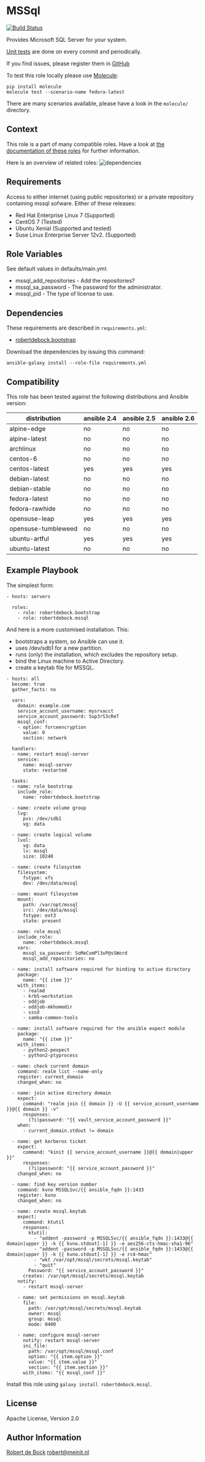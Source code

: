 MSSql
=========

[![Build Status](https://travis-ci.org/robertdebock/ansible-role-mssql.svg?branch=master)](https://travis-ci.org/robertdebock/ansible-role-mssql)

Provides Microsoft SQL Server for your system.

[Unit tests](https://travis-ci.org/robertdebock/ansible-role-mssql) are done on every commit and periodically.

If you find issues, please register them in [GitHub](https://github.com/robertdebock/ansible-role-mssql/issues)

To test this role locally please use [Molecule](https://github.com/metacloud/molecule):
```
pip install molecule
molecule test --scenario-name fedora-latest
```
There are many scenarios available, please have a look in the `molecule/` directory.

Context
--------
This role is a part of many compatible roles. Have a look at [the documentation of these roles](https://robertdebock.nl/) for further information.

Here is an overview of related roles:
![dependencies](https://raw.githubusercontent.com/robertdebock/drawings/artifacts/mssql.png "Dependency")

Requirements
------------

Access to either internet (using public repositories) or a private repository containing mssql sofware.
Either of these releases:
- Red Hat Enterprise Linux 7 (Supported)
- CentOS 7 (Tested)
- Ubuntu Xenial (Supported and tested)
- Suse Linux Enterprise Server 12v2. (Supported)

Role Variables
--------------

See default values in defaults/main.yml:
- mssql_add_repositories - Add the repositories?
- mssql_sa_password - The password for the administrator.
- mssql_pid - The type of license to use.

Dependencies
------------

These requirements are described in `requirements.yml`:

- [robertdebock.bootstrap](https://travis-ci.org/robertdebock/ansible-role-bootstrap)

Download the dependencies by issuing this command:
```
ansible-galaxy install --role-file requirements.yml
```

Compatibility
-------------

This role has been tested against the following distributions and Ansible version:

|distribution|ansible 2.4|ansible 2.5|ansible 2.6|
|------------|-----------|-----------|-----------|
|alpine-edge|no|no|no|
|alpine-latest|no|no|no|
|archlinux|no|no|no|
|centos-6|no|no|no|
|centos-latest|yes|yes|yes|
|debian-latest|no|no|no|
|debian-stable|no|no|no|
|fedora-latest|no|no|no|
|fedora-rawhide|no|no|no|
|opensuse-leap|yes|yes|yes|
|opensuse-tumbleweed|no|no|no|
|ubuntu-artful|yes|yes|yes|
|ubuntu-latest|no|no|no|

Example Playbook
----------------

The simplest form:
```
- hosts: servers

  roles:
    - role: robertdebock.bootstrap
    - role: robertdebock.mssql
```

And here is a more customised installation. This:
- bootstraps a system, so Ansible can use it.
- uses /dev/sdb1 for a new partition.
- runs (only) the installation, which excludes the repository setup.
- bind the Linux machine to Active Directory.
- create a keytab file for MSSQL.

```
- hosts: all
  become: true
  gather_facts: no

  vars:
    domain: example.com
    service_account_username: mysrvacct
    service_account_password: Sup3rS3cReT
    mssql_conf:
    - option: forceencryption
      value: 0
      section: network

  handlers:
  - name: restart mssql-server
    service:
      name: mssql-server
      state: restarted

  tasks:
  - name: role bootstrap
    include_role:
      name: robertdebock.bootstrap

  - name: create volume group
    lvg:
      pvs: /dev/sdb1
      vg: data

  - name: create logical volume
    lvol:
      vg: data
      lv: mssql
      size: 10240

  - name: create filesystem
    filesystem:
      fstype: xfs
      dev: /dev/data/mssql

  - name: mount filesystem
    mount:
      path: /var/opt/mssql
      src: /dev/data/mssql
      fstype: ext3
      state: present

  - name: role mssql
    include_role:
      name: robertdebock.mssql
    vars:
      mssql_sa_password: SoMeComPl3xP@sSWord
      mssql_add_repositories: no

  - name: install software required for binding to active directory
    package:
      name: "{{ item }}"
    with_items:
      - realmd
      - krb5-workstation
      - oddjob
      - oddjob-mkhomedir
      - sssd
      - samba-common-tools

  - name: install software required for the ansible expect module
    package:
      name: "{{ item }}"
    with_items:
      - python2-pexpect
      - python2-ptyprocess

  - name: check current domain
    command: realm list --name-only
    register: current_domain
    changed_when: no

  - name: join active directory domain
    expect:
      command: "realm join {{ domain }} -U {{ service_account_username }}@{{ domain }} -v"
      responses:
        (?i)password: "{{ vault_service_account_password }}"
    when:
      - current_domain.stdout != domain

  - name: get kerberos ticket
    expect:
      command: "kinit {{ service_account_username }}@{{ domain|upper }}"
      responses:
        (?i)password: "{{ service_account_password }}"
    changed_when: no

  - name: find key version number
    command: kvno MSSQLSvc/{{ ansible_fqdn }}:1433
    register: kvno
    changed_when: no

  - name: create mssql.keytab
    expect:
      command: ktutil
      responses:
        ktutil:
          - "addent -password -p MSSQLSvc/{{ ansible_fqdn }}:1433@{{ domain|upper }} -k {{ kvno.stdout[-1] }} -e aes256-cts-hmac-sha1-96"
          - "addent -password -p MSSQLSvc/{{ ansible_fqdn }}:1433@{{ domain|upper }} -k {{ kvno.stdout[-1] }} -e rc4-hmac"
          - "wkt /var/opt/mssql/secrets/mssql.keytab"
          - "quit"
        Password: "{{ service_account_password }}"
      creates: /var/opt/mssql/secrets/mssql.keytab
    notify:
      - restart mssql-server

    - name: set permissions on mssql.keytab
      file:
        path: /var/opt/mssql/secrets/mssql.keytab
        owner: mssql
        group: mssql
        mode: 0400

    - name: configure mssql-server
      notify: restart mssql-server
      ini_file:
        path: /var/opt/mssql/mssql.conf
        option: "{{ item.option }}"
        value: "{{ item.value }}"
        section: "{{ item.section }}"
      with_items: "{{ mssql_conf }}"
```

Install this role using `galaxy install robertdebock.mssql`.

License
-------

Apache License, Version 2.0

Author Information
------------------

[Robert de Bock](https://robertdebock.nl/) <robert@meinit.nl>
